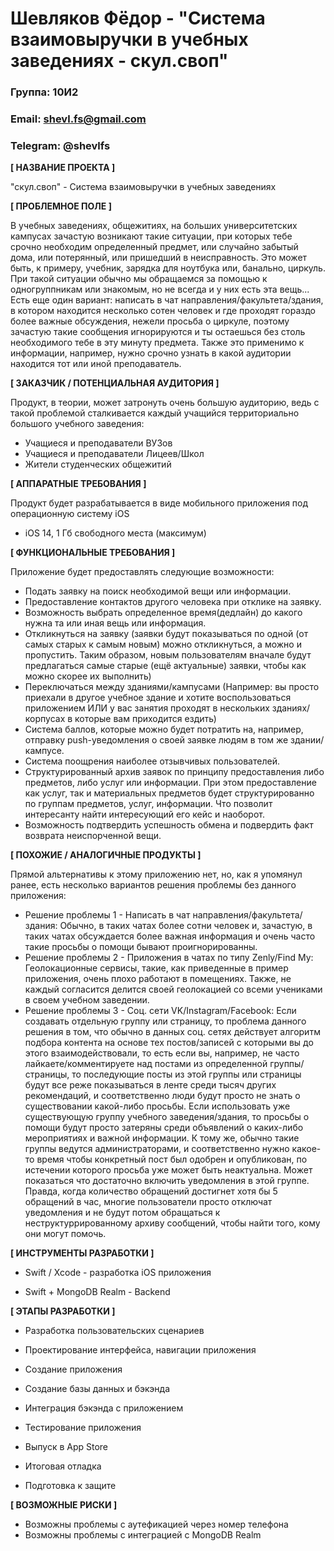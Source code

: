 # Шевляков Фёдор - "Система взаимовыручки в учебных заведениях - скул.своп"
### Группа: 10И2 
### Email: shevl.fs@gmail.com
### Telegram: @shevlfs
**[ НАЗВАНИЕ ПРОЕКТА ]**

"скул.своп" - Система взаимовыручки в учебных заведениях

**[ ПРОБЛЕМНОЕ ПОЛЕ ]**

В учебных заведениях, общежитиях, на больших университетских
кампусах зачастую возникают такие ситуации, при которых тебе срочно
необходим определенный предмет, или случайно забытый дома, или
потерянный, или пришедший в неисправность. Это может быть, к
примеру, учебник, зарядка для ноутбука или, банально, циркуль. При
такой ситуации обычно мы обращаемся за помощью к одногруппникам
или знакомым, но не всегда и у них есть эта вещь... Есть еще один вариант: написать в чат направления/факультета/здания, в котором находится
несколько сотен человек и где проходят гораздо более важные
обсуждения, нежели просьба о циркуле, поэтому зачастую такие
сообщения игнорируются и ты остаешься без столь необходимого тебе в
эту минуту предмета. Также это применимо к информации, например,
нужно срочно узнать в какой аудитории находится тот или иной
преподаватель.

**[ ЗАКАЗЧИК / ПОТЕНЦИАЛЬНАЯ АУДИТОРИЯ ]**

Продукт, в теории, может затронуть очень большую аудиторию, ведь с такой проблемой сталкивается каждый учащийся территориально большого учебного заведения: 

* Учащиеся и преподаватели ВУЗов
* Учащиеся и преподаватели Лицеев/Школ
* Жители студенческих общежитий

**[ АППАРАТНЫЕ ТРЕБОВАНИЯ ]** 

Продукт будет разрабатывается в виде мобильного приложения под операционную систему iOS

* iOS 14,  1 Гб свободного места (максимум)

**[ ФУНКЦИОНАЛЬНЫЕ ТРЕБОВАНИЯ ]**

Приложение будет предоставлять следующие возможности:

* Подать заявку на поиск необходимой вещи или информации.
* Предоставление контактов другого человека при отклике на заявку.
* Возможность выбрать определенное время(дедлайн) до какого нужна та или иная вещь или информация.
* Откликнуться на заявку (заявки будут показываться по одной (от самых старых к самым новым) можно откликнуться, а можно и пропустить. Таким образом, новым пользователям вначале будут предлагаться самые старые (ещё актуальные) заявки, чтобы как можно скорее их выполнить)
* Переключаться между зданиями/кампусами (Например: вы просто приехали в другое учебное здание и хотите воспользоваться приложением ИЛИ у вас занятия проходят в нескольких зданиях/корпусах в которые вам приходится ездить)
* Система баллов, которые можно будет потратить на, например, отправку push-уведомления о своей заявке людям в том же здании/кампусе.
* Система поощрения наиболее отзывчивых пользователей.
* Структурированный архив заявок по принципу предоставления либо предметов, либо услуг или информации. При этом предоставление как услуг, так и материальных предметов будет структурированно по группам предметов, услуг, информации. Что позволит интересанту найти интересующий его кейс и наоборот.
* Возможность подтвердить успешность обмена и подвердить факт возврата неиспорченной вещи.

**[ ПОХОЖИЕ / АНАЛОГИЧНЫЕ ПРОДУКТЫ ]**

Прямой альтернативы к этому приложению нет, но, как я упомянул ранее, есть несколько вариантов решения проблемы без данного приложения:

* Решение проблемы 1 - Написать в чат направления/факультета/здания: Обычно, в таких чатах более сотни человек и, зачастую, в таких чатах обсуждается более важная информация и очень часто такие просьбы о помощи бывают проигнорированны.
* Решение проблемы 2 - Приложения в чатах по типу Zenly/Find My: Геолокационные сервисы, такие, как приведенные в пример приложения, очень плохо работают в помещениях. Также, не каждый согласится делится своей геолокацией со всеми учениками в своем учебном заведении.
* Решение проблемы 3 - Соц. сети VK/Instagram/Facebook: Если создавать отдельную группу или страницу, то проблема данного решения в том, что обычно в данных соц. сетях действует алгоритм подбора контента на основе тех постов/записей с которыми вы до этого взаимодействовали, то есть если вы, например, не часто лайкаете/комментируете над постами из определенной группы/страницы, то последующие посты из этой группы или страницы будут все реже показываться в ленте среди тысяч других рекомендаций, и соответственно люди будут просто не знать о существовании какой-либо просьбы. Если использовать уже существующую группу учебного заведения/здания, то просьбы о помощи будут просто затеряны среди объявлений о каких-либо мероприятиях и важной информации. К тому же, обычно такие группы ведутся администраторами, и соответственно нужно какое-то время чтобы конкретный пост был одобрен и опубликован, по истечении которого просьба уже может быть неактуальна. Может показаться что достаточно включить уведомления в этой группе. Правда, когда количество обращений достигнет хотя бы 5 обращений в час, многие пользователи просто отключат уведомления и не будут потом обращаться к неструктуррированному архиву сообщений, чтобы найти того, кому они могут помочь.

**[ ИНСТРУМЕНТЫ РАЗРАБОТКИ ]**

* Swift / Xcode - разработка iOS приложения

* Swift + MongoDB Realm - Backend 


**[ ЭТАПЫ РАЗРАБОТКИ ]**

* Разработка пользовательских сценариев

* Проектирование интерфейса, навигации приложения

* Создание приложения

* Создание базы данных и бэкэнда

* Интеграция бэкэнда с приложением

* Тестирование приложения

* Выпуск в App Store

* Итоговая отладка

* Подготовка к защите

**[ ВОЗМОЖНЫЕ РИСКИ ]**

* Возможны проблемы c аутефикацией через номер телефона
* Возможны проблемы с интеграцией с MongoDB Realm
